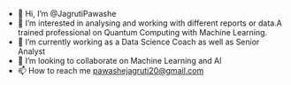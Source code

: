 - 👋 Hi, I’m @JagrutiPawashe
- 👀 I’m interested in analysing and working with different reports or data.A trained professional on Quantum Computing with Machine Learning.
- 🌱 I’m currently working as a Data Science Coach as well as Senior Analyst 
- 💞️ I’m looking to collaborate on Machine Learning and AI
- 📫 How to reach me pawashejagruti20@gmail.com

<!---
JagrutiPawashe/JagrutiPawashe is a ✨ special ✨ repository because its `README.md` (this file) appears on your GitHub profile.
You can click the Preview link to take a look at your changes.
--->
